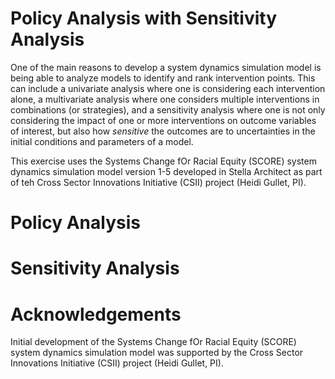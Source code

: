 # Policy Analysis with Sensitivity Analysis

One of the main reasons to develop a system dynamics simulation model is being able to analyze models to identify and rank intervention points. This can include a univariate analysis where one is considering each intervention alone, a multivariate analysis where one considers multiple interventions in combinations (or strategies), and a sensitivity analysis where one is not only considering the impact of one or more interventions on outcome variables of interest, but also how *sensitive* the outcomes are to uncertainties in the initial conditions and parameters of a model. 

This exercise uses the Systems Change fOr Racial Equity (SCORE) system dynamics simulation model version 1-5 developed in Stella Architect as part of teh Cross Sector Innovations Initiative (CSII) project (Heidi Gullet, PI).

# Policy Analysis

# Sensitivity Analysis

# Acknowledgements

Initial development of the Systems Change fOr Racial Equity (SCORE) system dynamics simulation model was supported by the Cross Sector Innovations Initiative (CSII) project (Heidi Gullet, PI). 
